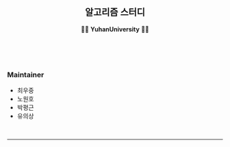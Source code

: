 <h2 align="center">알고리즘 스터디</h2>
<p align="center">
  🙍‍♂️  <strong>YuhanUniversity</strong> 🙍‍♂️
</p>
<br><br><br>

### Maintainer
* 최우중
* 노원호
* 박평근
* 유의상
<br>
<hr>
